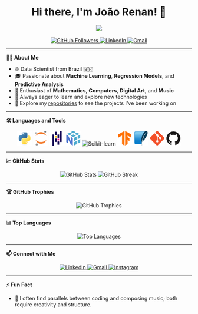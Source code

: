 <h1 align="center">Hi there, I'm João Renan! 👋</h1>

<p align="center">
  <img src="https://media.giphy.com/media/M9gbBd9nbDrOTu1Mqx/giphy.gif" width="200"/>
</p>

<p align="center">
  <a href="https://github.com/LoowdY">
    <img src="https://img.shields.io/github/followers/LoowdY?label=Follow%20Me&style=social" alt="GitHub Followers">
  </a>
  <a href="https://www.linkedin.com/in/joão-renan-santanna-lopes-b4729a1b4/">
    <img src="https://img.shields.io/badge/-LinkedIn-%230077B5?style=flat&logo=linkedin&logoColor=white" alt="LinkedIn">
  </a>
  <a href="mailto:jrenanlopes@gmail.com">
    <img src="https://img.shields.io/badge/-Gmail-%23D14836?style=flat&logo=gmail&logoColor=white" alt="Gmail">
  </a>
</p>

---

**👨‍💻 About Me**

- 🌐 Data Scientist from Brazil 🇧🇷
- 🎓 Passionate about **Machine Learning**, **Regression Models**, and **Predictive Analysis**
- 🎨 Enthusiast of **Mathematics**, **Computers**, **Digital Art**, and **Music**
- 🚀 Always eager to learn and explore new technologies
- 💼 Explore my [repositories](https://github.com/LoowdY?tab=repositories) to see the projects I've been working on

---

**🛠️ Languages and Tools**

<p align="center">
  <img src="https://raw.githubusercontent.com/devicons/devicon/master/icons/python/python-original.svg" alt="Python" width="40" height="40"/>
  <img src="https://raw.githubusercontent.com/devicons/devicon/master/icons/jupyter/jupyter-original.svg" alt="Jupyter" width="40" height="40"/>
  <img src="https://raw.githubusercontent.com/devicons/devicon/master/icons/pandas/pandas-original.svg" alt="Pandas" width="40" height="40"/>
  <img src="https://raw.githubusercontent.com/devicons/devicon/master/icons/numpy/numpy-original.svg" alt="NumPy" width="40" height="40"/>
  <img src="https://raw.githubusercontent.com/devicons/devicon/master/icons/scikit-learn/scikit-learn-original.svg" alt="Scikit-learn" width="40" height="40"/>
  <img src="https://raw.githubusercontent.com/devicons/devicon/master/icons/tensorflow/tensorflow-original.svg" alt="TensorFlow" width="40" height="40"/>
  <img src="https://raw.githubusercontent.com/devicons/devicon/master/icons/sqlite/sqlite-original.svg" alt="SQLite" width="40" height="40"/>
  <img src="https://raw.githubusercontent.com/devicons/devicon/master/icons/git/git-original.svg" alt="Git" width="40" height="40"/>
  <img src="https://raw.githubusercontent.com/devicons/devicon/master/icons/github/github-original.svg" alt="GitHub" width="40" height="40"/>
</p>

---

**📈 GitHub Stats**

<p align="center">
  <img src="https://github-readme-stats.vercel.app/api?username=LoowdY&show_icons=true&theme=radical" alt="GitHub Stats" width="400"/>
  <img src="https://github-readme-streak-stats.herokuapp.com/?user=LoowdY&theme=radical" alt="GitHub Streak" width="400"/>
</p>

---

**🏆 GitHub Trophies**

<p align="center">
  <img src="https://github-profile-trophy.vercel.app/?username=LoowdY&theme=radical&no-bg=true&no-frame=true&margin-w=15" alt="GitHub Trophies"/>
</p>

---

**📊 Top Languages**

<p align="center">
  <img src="https://github-readme-stats.vercel.app/api/top-langs/?username=LoowdY&layout=compact&theme=radical" alt="Top Languages" width="400"/>
</p>

---

**📫 Connect with Me**

<p align="center">
  <a href="https://www.linkedin.com/in/joão-renan-santanna-lopes-b4729a1b4/" target="_blank">
    <img src="https://img.shields.io/badge/-LinkedIn-%230077B5?style=for-the-badge&logo=linkedin&logoColor=white" alt="LinkedIn"/>
  </a>
  <a href="mailto:jrenanlopes@gmail.com">
    <img src="https://img.shields.io/badge/-Gmail-%23D14836?style=for-the-badge&logo=gmail&logoColor=white" alt="Gmail"/>
  </a>
  <a href="https://www.instagram.com/joao.renan_/" target="_blank">
    <img src="https://img.shields.io/badge/-Instagram-%23E4405F?style=for-the-badge&logo=instagram&logoColor=white" alt="Instagram"/>
  </a>
</p>

---

**⚡ Fun Fact**

- 🎵 I often find parallels between coding and composing music; both require creativity and structure.


